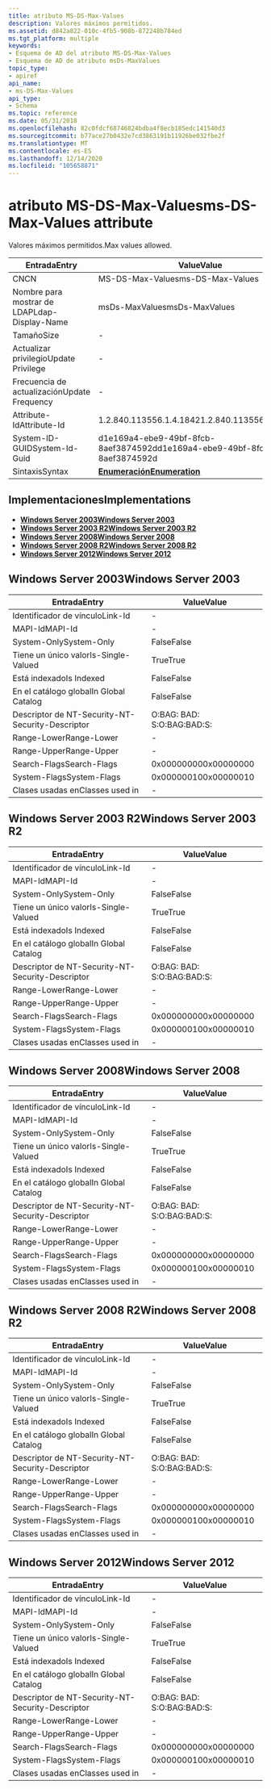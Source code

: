 ```yaml
---
title: atributo MS-DS-Max-Values
description: Valores máximos permitidos.
ms.assetid: d842a822-010c-4fb5-908b-872248b784ed
ms.tgt_platform: multiple
keywords:
- Esquema de AD del atributo MS-DS-Max-Values
- Esquema de AD de atributo msDs-MaxValues
topic_type:
- apiref
api_name:
- ms-DS-Max-Values
api_type:
- Schema
ms.topic: reference
ms.date: 05/31/2018
ms.openlocfilehash: 82c0fdcf68746824bdba4f8ecb185edc141540d3
ms.sourcegitcommit: b77ace27b0432e7cd3863191b11926be032fbe2f
ms.translationtype: MT
ms.contentlocale: es-ES
ms.lasthandoff: 12/14/2020
ms.locfileid: "105658871"
---
```

# <a name="ms-ds-max-values-attribute"></a><span data-ttu-id="4e3e7-105">atributo MS-DS-Max-Values</span><span class="sxs-lookup"><span data-stu-id="4e3e7-105">ms-DS-Max-Values attribute</span></span>

<span data-ttu-id="4e3e7-106">Valores máximos permitidos.</span><span class="sxs-lookup"><span data-stu-id="4e3e7-106">Max values allowed.</span></span>



| <span data-ttu-id="4e3e7-107">Entrada</span><span class="sxs-lookup"><span data-stu-id="4e3e7-107">Entry</span></span> | <span data-ttu-id="4e3e7-108">Value</span><span class="sxs-lookup"><span data-stu-id="4e3e7-108">Value</span></span> |
|-------------------|--------------------------------------|
| <span data-ttu-id="4e3e7-109">CN</span><span class="sxs-lookup"><span data-stu-id="4e3e7-109">CN</span></span>                | <span data-ttu-id="4e3e7-110">MS-DS-Max-Values</span><span class="sxs-lookup"><span data-stu-id="4e3e7-110">ms-DS-Max-Values</span></span>                     |
| <span data-ttu-id="4e3e7-111">Nombre para mostrar de LDAP</span><span class="sxs-lookup"><span data-stu-id="4e3e7-111">Ldap-Display-Name</span></span> | <span data-ttu-id="4e3e7-112">msDs-MaxValues</span><span class="sxs-lookup"><span data-stu-id="4e3e7-112">msDs-MaxValues</span></span>                       |
| <span data-ttu-id="4e3e7-113">Tamaño</span><span class="sxs-lookup"><span data-stu-id="4e3e7-113">Size</span></span>              | \-                                   |
| <span data-ttu-id="4e3e7-114">Actualizar privilegio</span><span class="sxs-lookup"><span data-stu-id="4e3e7-114">Update Privilege</span></span>  | \-                                   |
| <span data-ttu-id="4e3e7-115">Frecuencia de actualización</span><span class="sxs-lookup"><span data-stu-id="4e3e7-115">Update Frequency</span></span>  | \-                                   |
| <span data-ttu-id="4e3e7-116">Attribute-Id</span><span class="sxs-lookup"><span data-stu-id="4e3e7-116">Attribute-Id</span></span>      | <span data-ttu-id="4e3e7-117">1.2.840.113556.1.4.1842</span><span class="sxs-lookup"><span data-stu-id="4e3e7-117">1.2.840.113556.1.4.1842</span></span>              |
| <span data-ttu-id="4e3e7-118">System-ID-GUID</span><span class="sxs-lookup"><span data-stu-id="4e3e7-118">System-Id-Guid</span></span>    | <span data-ttu-id="4e3e7-119">d1e169a4-ebe9-49bf-8fcb-8aef3874592d</span><span class="sxs-lookup"><span data-stu-id="4e3e7-119">d1e169a4-ebe9-49bf-8fcb-8aef3874592d</span></span> |
| <span data-ttu-id="4e3e7-120">Sintaxis</span><span class="sxs-lookup"><span data-stu-id="4e3e7-120">Syntax</span></span>            | [<span data-ttu-id="4e3e7-121">**Enumeración**</span><span class="sxs-lookup"><span data-stu-id="4e3e7-121">**Enumeration**</span></span>](s-enumeration.md) |



## <a name="implementations"></a><span data-ttu-id="4e3e7-122">Implementaciones</span><span class="sxs-lookup"><span data-stu-id="4e3e7-122">Implementations</span></span>

-   [<span data-ttu-id="4e3e7-123">**Windows Server 2003**</span><span class="sxs-lookup"><span data-stu-id="4e3e7-123">**Windows Server 2003**</span></span>](#windows-server-2003)
-   [<span data-ttu-id="4e3e7-124">**Windows Server 2003 R2**</span><span class="sxs-lookup"><span data-stu-id="4e3e7-124">**Windows Server 2003 R2**</span></span>](#windows-server-2003-r2)
-   [<span data-ttu-id="4e3e7-125">**Windows Server 2008**</span><span class="sxs-lookup"><span data-stu-id="4e3e7-125">**Windows Server 2008**</span></span>](#windows-server-2008)
-   [<span data-ttu-id="4e3e7-126">**Windows Server 2008 R2**</span><span class="sxs-lookup"><span data-stu-id="4e3e7-126">**Windows Server 2008 R2**</span></span>](#windows-server-2008-r2)
-   [<span data-ttu-id="4e3e7-127">**Windows Server 2012**</span><span class="sxs-lookup"><span data-stu-id="4e3e7-127">**Windows Server 2012**</span></span>](#windows-server-2012)

## <a name="windows-server-2003"></a><span data-ttu-id="4e3e7-128">Windows Server 2003</span><span class="sxs-lookup"><span data-stu-id="4e3e7-128">Windows Server 2003</span></span>



| <span data-ttu-id="4e3e7-129">Entrada</span><span class="sxs-lookup"><span data-stu-id="4e3e7-129">Entry</span></span> | <span data-ttu-id="4e3e7-130">Value</span><span class="sxs-lookup"><span data-stu-id="4e3e7-130">Value</span></span> |
|------------------------|--------------|
| <span data-ttu-id="4e3e7-131">Identificador de vínculo</span><span class="sxs-lookup"><span data-stu-id="4e3e7-131">Link-Id</span></span>                | \-           |
| <span data-ttu-id="4e3e7-132">MAPI-Id</span><span class="sxs-lookup"><span data-stu-id="4e3e7-132">MAPI-Id</span></span>                | \-           |
| <span data-ttu-id="4e3e7-133">System-Only</span><span class="sxs-lookup"><span data-stu-id="4e3e7-133">System-Only</span></span>            | <span data-ttu-id="4e3e7-134">False</span><span class="sxs-lookup"><span data-stu-id="4e3e7-134">False</span></span>        |
| <span data-ttu-id="4e3e7-135">Tiene un único valor</span><span class="sxs-lookup"><span data-stu-id="4e3e7-135">Is-Single-Valued</span></span>       | <span data-ttu-id="4e3e7-136">True</span><span class="sxs-lookup"><span data-stu-id="4e3e7-136">True</span></span>         |
| <span data-ttu-id="4e3e7-137">Está indexado</span><span class="sxs-lookup"><span data-stu-id="4e3e7-137">Is Indexed</span></span>             | <span data-ttu-id="4e3e7-138">False</span><span class="sxs-lookup"><span data-stu-id="4e3e7-138">False</span></span>        |
| <span data-ttu-id="4e3e7-139">En el catálogo global</span><span class="sxs-lookup"><span data-stu-id="4e3e7-139">In Global Catalog</span></span>      | <span data-ttu-id="4e3e7-140">False</span><span class="sxs-lookup"><span data-stu-id="4e3e7-140">False</span></span>        |
| <span data-ttu-id="4e3e7-141">Descriptor de NT-Security-</span><span class="sxs-lookup"><span data-stu-id="4e3e7-141">NT-Security-Descriptor</span></span> | <span data-ttu-id="4e3e7-142">O:BAG: BAD: S:</span><span class="sxs-lookup"><span data-stu-id="4e3e7-142">O:BAG:BAD:S:</span></span> |
| <span data-ttu-id="4e3e7-143">Range-Lower</span><span class="sxs-lookup"><span data-stu-id="4e3e7-143">Range-Lower</span></span>            | \-           |
| <span data-ttu-id="4e3e7-144">Range-Upper</span><span class="sxs-lookup"><span data-stu-id="4e3e7-144">Range-Upper</span></span>            | \-           |
| <span data-ttu-id="4e3e7-145">Search-Flags</span><span class="sxs-lookup"><span data-stu-id="4e3e7-145">Search-Flags</span></span>           | <span data-ttu-id="4e3e7-146">0x00000000</span><span class="sxs-lookup"><span data-stu-id="4e3e7-146">0x00000000</span></span>   |
| <span data-ttu-id="4e3e7-147">System-Flags</span><span class="sxs-lookup"><span data-stu-id="4e3e7-147">System-Flags</span></span>           | <span data-ttu-id="4e3e7-148">0x00000010</span><span class="sxs-lookup"><span data-stu-id="4e3e7-148">0x00000010</span></span>   |
| <span data-ttu-id="4e3e7-149">Clases usadas en</span><span class="sxs-lookup"><span data-stu-id="4e3e7-149">Classes used in</span></span>        | \-           |



## <a name="windows-server-2003-r2"></a><span data-ttu-id="4e3e7-150">Windows Server 2003 R2</span><span class="sxs-lookup"><span data-stu-id="4e3e7-150">Windows Server 2003 R2</span></span>



| <span data-ttu-id="4e3e7-151">Entrada</span><span class="sxs-lookup"><span data-stu-id="4e3e7-151">Entry</span></span> | <span data-ttu-id="4e3e7-152">Value</span><span class="sxs-lookup"><span data-stu-id="4e3e7-152">Value</span></span> |
|------------------------|--------------|
| <span data-ttu-id="4e3e7-153">Identificador de vínculo</span><span class="sxs-lookup"><span data-stu-id="4e3e7-153">Link-Id</span></span>                | \-           |
| <span data-ttu-id="4e3e7-154">MAPI-Id</span><span class="sxs-lookup"><span data-stu-id="4e3e7-154">MAPI-Id</span></span>                | \-           |
| <span data-ttu-id="4e3e7-155">System-Only</span><span class="sxs-lookup"><span data-stu-id="4e3e7-155">System-Only</span></span>            | <span data-ttu-id="4e3e7-156">False</span><span class="sxs-lookup"><span data-stu-id="4e3e7-156">False</span></span>        |
| <span data-ttu-id="4e3e7-157">Tiene un único valor</span><span class="sxs-lookup"><span data-stu-id="4e3e7-157">Is-Single-Valued</span></span>       | <span data-ttu-id="4e3e7-158">True</span><span class="sxs-lookup"><span data-stu-id="4e3e7-158">True</span></span>         |
| <span data-ttu-id="4e3e7-159">Está indexado</span><span class="sxs-lookup"><span data-stu-id="4e3e7-159">Is Indexed</span></span>             | <span data-ttu-id="4e3e7-160">False</span><span class="sxs-lookup"><span data-stu-id="4e3e7-160">False</span></span>        |
| <span data-ttu-id="4e3e7-161">En el catálogo global</span><span class="sxs-lookup"><span data-stu-id="4e3e7-161">In Global Catalog</span></span>      | <span data-ttu-id="4e3e7-162">False</span><span class="sxs-lookup"><span data-stu-id="4e3e7-162">False</span></span>        |
| <span data-ttu-id="4e3e7-163">Descriptor de NT-Security-</span><span class="sxs-lookup"><span data-stu-id="4e3e7-163">NT-Security-Descriptor</span></span> | <span data-ttu-id="4e3e7-164">O:BAG: BAD: S:</span><span class="sxs-lookup"><span data-stu-id="4e3e7-164">O:BAG:BAD:S:</span></span> |
| <span data-ttu-id="4e3e7-165">Range-Lower</span><span class="sxs-lookup"><span data-stu-id="4e3e7-165">Range-Lower</span></span>            | \-           |
| <span data-ttu-id="4e3e7-166">Range-Upper</span><span class="sxs-lookup"><span data-stu-id="4e3e7-166">Range-Upper</span></span>            | \-           |
| <span data-ttu-id="4e3e7-167">Search-Flags</span><span class="sxs-lookup"><span data-stu-id="4e3e7-167">Search-Flags</span></span>           | <span data-ttu-id="4e3e7-168">0x00000000</span><span class="sxs-lookup"><span data-stu-id="4e3e7-168">0x00000000</span></span>   |
| <span data-ttu-id="4e3e7-169">System-Flags</span><span class="sxs-lookup"><span data-stu-id="4e3e7-169">System-Flags</span></span>           | <span data-ttu-id="4e3e7-170">0x00000010</span><span class="sxs-lookup"><span data-stu-id="4e3e7-170">0x00000010</span></span>   |
| <span data-ttu-id="4e3e7-171">Clases usadas en</span><span class="sxs-lookup"><span data-stu-id="4e3e7-171">Classes used in</span></span>        | \-           |



## <a name="windows-server-2008"></a><span data-ttu-id="4e3e7-172">Windows Server 2008</span><span class="sxs-lookup"><span data-stu-id="4e3e7-172">Windows Server 2008</span></span>



| <span data-ttu-id="4e3e7-173">Entrada</span><span class="sxs-lookup"><span data-stu-id="4e3e7-173">Entry</span></span> | <span data-ttu-id="4e3e7-174">Value</span><span class="sxs-lookup"><span data-stu-id="4e3e7-174">Value</span></span> |
|------------------------|--------------|
| <span data-ttu-id="4e3e7-175">Identificador de vínculo</span><span class="sxs-lookup"><span data-stu-id="4e3e7-175">Link-Id</span></span>                | \-           |
| <span data-ttu-id="4e3e7-176">MAPI-Id</span><span class="sxs-lookup"><span data-stu-id="4e3e7-176">MAPI-Id</span></span>                | \-           |
| <span data-ttu-id="4e3e7-177">System-Only</span><span class="sxs-lookup"><span data-stu-id="4e3e7-177">System-Only</span></span>            | <span data-ttu-id="4e3e7-178">False</span><span class="sxs-lookup"><span data-stu-id="4e3e7-178">False</span></span>        |
| <span data-ttu-id="4e3e7-179">Tiene un único valor</span><span class="sxs-lookup"><span data-stu-id="4e3e7-179">Is-Single-Valued</span></span>       | <span data-ttu-id="4e3e7-180">True</span><span class="sxs-lookup"><span data-stu-id="4e3e7-180">True</span></span>         |
| <span data-ttu-id="4e3e7-181">Está indexado</span><span class="sxs-lookup"><span data-stu-id="4e3e7-181">Is Indexed</span></span>             | <span data-ttu-id="4e3e7-182">False</span><span class="sxs-lookup"><span data-stu-id="4e3e7-182">False</span></span>        |
| <span data-ttu-id="4e3e7-183">En el catálogo global</span><span class="sxs-lookup"><span data-stu-id="4e3e7-183">In Global Catalog</span></span>      | <span data-ttu-id="4e3e7-184">False</span><span class="sxs-lookup"><span data-stu-id="4e3e7-184">False</span></span>        |
| <span data-ttu-id="4e3e7-185">Descriptor de NT-Security-</span><span class="sxs-lookup"><span data-stu-id="4e3e7-185">NT-Security-Descriptor</span></span> | <span data-ttu-id="4e3e7-186">O:BAG: BAD: S:</span><span class="sxs-lookup"><span data-stu-id="4e3e7-186">O:BAG:BAD:S:</span></span> |
| <span data-ttu-id="4e3e7-187">Range-Lower</span><span class="sxs-lookup"><span data-stu-id="4e3e7-187">Range-Lower</span></span>            | \-           |
| <span data-ttu-id="4e3e7-188">Range-Upper</span><span class="sxs-lookup"><span data-stu-id="4e3e7-188">Range-Upper</span></span>            | \-           |
| <span data-ttu-id="4e3e7-189">Search-Flags</span><span class="sxs-lookup"><span data-stu-id="4e3e7-189">Search-Flags</span></span>           | <span data-ttu-id="4e3e7-190">0x00000000</span><span class="sxs-lookup"><span data-stu-id="4e3e7-190">0x00000000</span></span>   |
| <span data-ttu-id="4e3e7-191">System-Flags</span><span class="sxs-lookup"><span data-stu-id="4e3e7-191">System-Flags</span></span>           | <span data-ttu-id="4e3e7-192">0x00000010</span><span class="sxs-lookup"><span data-stu-id="4e3e7-192">0x00000010</span></span>   |
| <span data-ttu-id="4e3e7-193">Clases usadas en</span><span class="sxs-lookup"><span data-stu-id="4e3e7-193">Classes used in</span></span>        | \-           |



## <a name="windows-server-2008-r2"></a><span data-ttu-id="4e3e7-194">Windows Server 2008 R2</span><span class="sxs-lookup"><span data-stu-id="4e3e7-194">Windows Server 2008 R2</span></span>



| <span data-ttu-id="4e3e7-195">Entrada</span><span class="sxs-lookup"><span data-stu-id="4e3e7-195">Entry</span></span> | <span data-ttu-id="4e3e7-196">Value</span><span class="sxs-lookup"><span data-stu-id="4e3e7-196">Value</span></span> |
|------------------------|--------------|
| <span data-ttu-id="4e3e7-197">Identificador de vínculo</span><span class="sxs-lookup"><span data-stu-id="4e3e7-197">Link-Id</span></span>                | \-           |
| <span data-ttu-id="4e3e7-198">MAPI-Id</span><span class="sxs-lookup"><span data-stu-id="4e3e7-198">MAPI-Id</span></span>                | \-           |
| <span data-ttu-id="4e3e7-199">System-Only</span><span class="sxs-lookup"><span data-stu-id="4e3e7-199">System-Only</span></span>            | <span data-ttu-id="4e3e7-200">False</span><span class="sxs-lookup"><span data-stu-id="4e3e7-200">False</span></span>        |
| <span data-ttu-id="4e3e7-201">Tiene un único valor</span><span class="sxs-lookup"><span data-stu-id="4e3e7-201">Is-Single-Valued</span></span>       | <span data-ttu-id="4e3e7-202">True</span><span class="sxs-lookup"><span data-stu-id="4e3e7-202">True</span></span>         |
| <span data-ttu-id="4e3e7-203">Está indexado</span><span class="sxs-lookup"><span data-stu-id="4e3e7-203">Is Indexed</span></span>             | <span data-ttu-id="4e3e7-204">False</span><span class="sxs-lookup"><span data-stu-id="4e3e7-204">False</span></span>        |
| <span data-ttu-id="4e3e7-205">En el catálogo global</span><span class="sxs-lookup"><span data-stu-id="4e3e7-205">In Global Catalog</span></span>      | <span data-ttu-id="4e3e7-206">False</span><span class="sxs-lookup"><span data-stu-id="4e3e7-206">False</span></span>        |
| <span data-ttu-id="4e3e7-207">Descriptor de NT-Security-</span><span class="sxs-lookup"><span data-stu-id="4e3e7-207">NT-Security-Descriptor</span></span> | <span data-ttu-id="4e3e7-208">O:BAG: BAD: S:</span><span class="sxs-lookup"><span data-stu-id="4e3e7-208">O:BAG:BAD:S:</span></span> |
| <span data-ttu-id="4e3e7-209">Range-Lower</span><span class="sxs-lookup"><span data-stu-id="4e3e7-209">Range-Lower</span></span>            | \-           |
| <span data-ttu-id="4e3e7-210">Range-Upper</span><span class="sxs-lookup"><span data-stu-id="4e3e7-210">Range-Upper</span></span>            | \-           |
| <span data-ttu-id="4e3e7-211">Search-Flags</span><span class="sxs-lookup"><span data-stu-id="4e3e7-211">Search-Flags</span></span>           | <span data-ttu-id="4e3e7-212">0x00000000</span><span class="sxs-lookup"><span data-stu-id="4e3e7-212">0x00000000</span></span>   |
| <span data-ttu-id="4e3e7-213">System-Flags</span><span class="sxs-lookup"><span data-stu-id="4e3e7-213">System-Flags</span></span>           | <span data-ttu-id="4e3e7-214">0x00000010</span><span class="sxs-lookup"><span data-stu-id="4e3e7-214">0x00000010</span></span>   |
| <span data-ttu-id="4e3e7-215">Clases usadas en</span><span class="sxs-lookup"><span data-stu-id="4e3e7-215">Classes used in</span></span>        | \-           |



## <a name="windows-server-2012"></a><span data-ttu-id="4e3e7-216">Windows Server 2012</span><span class="sxs-lookup"><span data-stu-id="4e3e7-216">Windows Server 2012</span></span>



| <span data-ttu-id="4e3e7-217">Entrada</span><span class="sxs-lookup"><span data-stu-id="4e3e7-217">Entry</span></span> | <span data-ttu-id="4e3e7-218">Value</span><span class="sxs-lookup"><span data-stu-id="4e3e7-218">Value</span></span> |
|------------------------|--------------|
| <span data-ttu-id="4e3e7-219">Identificador de vínculo</span><span class="sxs-lookup"><span data-stu-id="4e3e7-219">Link-Id</span></span>                | \-           |
| <span data-ttu-id="4e3e7-220">MAPI-Id</span><span class="sxs-lookup"><span data-stu-id="4e3e7-220">MAPI-Id</span></span>                | \-           |
| <span data-ttu-id="4e3e7-221">System-Only</span><span class="sxs-lookup"><span data-stu-id="4e3e7-221">System-Only</span></span>            | <span data-ttu-id="4e3e7-222">False</span><span class="sxs-lookup"><span data-stu-id="4e3e7-222">False</span></span>        |
| <span data-ttu-id="4e3e7-223">Tiene un único valor</span><span class="sxs-lookup"><span data-stu-id="4e3e7-223">Is-Single-Valued</span></span>       | <span data-ttu-id="4e3e7-224">True</span><span class="sxs-lookup"><span data-stu-id="4e3e7-224">True</span></span>         |
| <span data-ttu-id="4e3e7-225">Está indexado</span><span class="sxs-lookup"><span data-stu-id="4e3e7-225">Is Indexed</span></span>             | <span data-ttu-id="4e3e7-226">False</span><span class="sxs-lookup"><span data-stu-id="4e3e7-226">False</span></span>        |
| <span data-ttu-id="4e3e7-227">En el catálogo global</span><span class="sxs-lookup"><span data-stu-id="4e3e7-227">In Global Catalog</span></span>      | <span data-ttu-id="4e3e7-228">False</span><span class="sxs-lookup"><span data-stu-id="4e3e7-228">False</span></span>        |
| <span data-ttu-id="4e3e7-229">Descriptor de NT-Security-</span><span class="sxs-lookup"><span data-stu-id="4e3e7-229">NT-Security-Descriptor</span></span> | <span data-ttu-id="4e3e7-230">O:BAG: BAD: S:</span><span class="sxs-lookup"><span data-stu-id="4e3e7-230">O:BAG:BAD:S:</span></span> |
| <span data-ttu-id="4e3e7-231">Range-Lower</span><span class="sxs-lookup"><span data-stu-id="4e3e7-231">Range-Lower</span></span>            | \-           |
| <span data-ttu-id="4e3e7-232">Range-Upper</span><span class="sxs-lookup"><span data-stu-id="4e3e7-232">Range-Upper</span></span>            | \-           |
| <span data-ttu-id="4e3e7-233">Search-Flags</span><span class="sxs-lookup"><span data-stu-id="4e3e7-233">Search-Flags</span></span>           | <span data-ttu-id="4e3e7-234">0x00000000</span><span class="sxs-lookup"><span data-stu-id="4e3e7-234">0x00000000</span></span>   |
| <span data-ttu-id="4e3e7-235">System-Flags</span><span class="sxs-lookup"><span data-stu-id="4e3e7-235">System-Flags</span></span>           | <span data-ttu-id="4e3e7-236">0x00000010</span><span class="sxs-lookup"><span data-stu-id="4e3e7-236">0x00000010</span></span>   |
| <span data-ttu-id="4e3e7-237">Clases usadas en</span><span class="sxs-lookup"><span data-stu-id="4e3e7-237">Classes used in</span></span>        | \-           |



 

 





